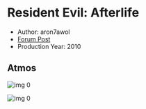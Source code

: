 # Resident Evil: Afterlife

* Author: aron7awol
* [Forum Post](https://www.avsforum.com/threads/bass-eq-for-filtered-movies.2995212/post-57868654)
* Production Year: 2010

## Atmos

![img 0](https://i.imgur.com/SW5Dl74.jpg)

![img 0](https://i.imgur.com/hVu4XDj.jpg)

